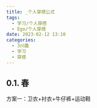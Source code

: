 ```yaml
---
title: _个人穿搭公式
tags:
  - 学习/个人穿搭
  - Ego/个人穿搭
date: 2023-02-12 13:10
categories:
  - 3兴趣
  - 学习
  - 穿搭
---
```


## 0.1. 春
方案一：卫衣+衬衣+牛仔裤+运动鞋